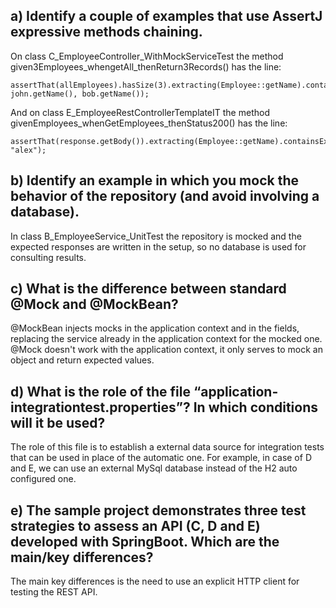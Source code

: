 ## a) Identify a couple of examples that use AssertJ expressive methods chaining.
On class C_EmployeeController_WithMockServiceTest the method given3Employees_whengetAll_thenReturn3Records() has the line:

    assertThat(allEmployees).hasSize(3).extracting(Employee::getName).contains(alex.getName(), john.getName(), bob.getName());

And on class E_EmployeeRestControllerTemplateIT the method givenEmployees_whenGetEmployees_thenStatus200() has the line:

    assertThat(response.getBody()).extracting(Employee::getName).containsExactly("bob", "alex");


## b) Identify an example in which you mock the behavior of the repository (and avoid involving a database).
In class B_EmployeeService_UnitTest the repository is mocked and the expected responses are written in the setup, so no database is used for consulting results.

## c) What is the difference between standard @Mock and @MockBean?
@MockBean injects mocks in the application context and in the fields, replacing the service already in the application context for the mocked one. @Mock doesn't work with the application context, it only serves to mock an object and return expected values.


## d) What is the role of the file “application-integrationtest.properties”? In which conditions will it be used?
The role of this file is to establish a external data source for integration tests that can be used in place of the automatic one. For example, in case of D and E, we can use an external MySql database instead of the H2 auto configured one.


## e) The sample project demonstrates three test strategies to assess an API (C, D and E) developed with SpringBoot. Which are the main/key differences?

The main key differences is the need to use an explicit HTTP client for testing the REST API.